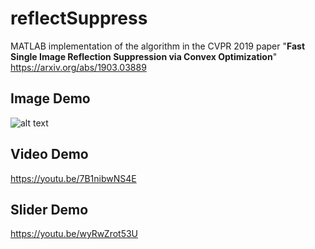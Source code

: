 # reflectSuppress
MATLAB implementation of the algorithm in the CVPR 2019 paper "**Fast Single Image Reflection Suppression via Convex Optimization**" https://arxiv.org/abs/1903.03889  

## Image Demo
![alt text](https://github.com/yyhz76/reflectSuppress/blob/master/demos/demo_image.png)

## Video Demo
https://youtu.be/7B1nibwNS4E

## Slider Demo
https://youtu.be/wyRwZrot53U


